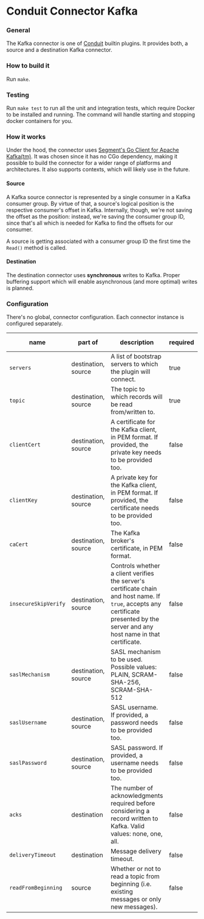 # Conduit Connector Kafka

### General

The Kafka connector is one of [Conduit](https://github.com/ConduitIO/conduit) builtin plugins. It provides both, a
source and a destination Kafka connector.

### How to build it

Run `make`.

### Testing

Run `make test` to run all the unit and integration tests, which require Docker to be installed and running. The command
will handle starting and stopping docker containers for you.

### How it works

Under the hood, the connector uses [Segment's Go Client for Apache Kafka(tm)](https://github.com/segmentio/kafka-go). It
was chosen since it has no CGo dependency, making it possible to build the connector for a wider range of platforms and
architectures. It also supports contexts, which will likely use in the future.

#### Source

A Kafka source connector is represented by a single consumer in a Kafka consumer group. By virtue of that, a source's
logical position is the respective consumer's offset in Kafka. Internally, though, we're not saving the offset as the
position: instead, we're saving the consumer group ID, since that's all which is needed for Kafka to find the offsets
for our consumer.

A source is getting associated with a consumer group ID the first time the `Read()` method is called.

#### Destination

The destination connector uses **synchronous** writes to Kafka. Proper buffering support which will enable asynchronous
(and more optimal) writes is planned.

### Configuration

There's no global, connector configuration. Each connector instance is configured separately.

| name                 | part of             | description                                                                                                                                                                        | required | default value |
|----------------------|---------------------|------------------------------------------------------------------------------------------------------------------------------------------------------------------------------------|----------|---------------|
| `servers`            | destination, source | A list of bootstrap servers to which the plugin will connect.                                                                                                                      | true     |               |
| `topic`              | destination, source | The topic to which records will be read from/written to.                                                                                                                           | true     |               |
| `clientCert`         | destination, source | A certificate for the Kafka client, in PEM format. If provided, the private key needs to be provided too.                                                                          | false    |               |
| `clientKey`          | destination, source | A private key for the Kafka client, in PEM format. If provided, the certificate needs to be provided too.                                                                          | false    |               |
| `caCert`             | destination, source | The Kafka broker's certificate, in PEM format.                                                                                                                                     | false    |               |
| `insecureSkipVerify` | destination, source | Controls whether a client verifies the server's certificate chain and host name. If `true`, accepts any certificate presented by the server and any host name in that certificate. | false    | `false`       |
| `saslMechanism`      | destination, source | SASL mechanism to be used. Possible values: PLAIN, SCRAM-SHA-256, SCRAM-SHA-512                                                                                                    | false    | `PLAIN`       |
| `saslUsername`       | destination, source | SASL username. If provided, a password needs to be provided too.                                                                                                                   | false    |               |
| `saslPassword`       | destination, source | SASL password. If provided, a username needs to be provided too.                                                                                                                   | false    |               |
| `acks`               | destination         | The number of acknowledgments required before considering a record written to Kafka. Valid values: none, one, all.                                                                 | false    | `all`         |
| `deliveryTimeout`    | destination         | Message delivery timeout.                                                                                                                                                          | false    | `10s`         |
| `readFromBeginning`  | source              | Whether or not to read a topic from beginning (i.e. existing messages or only new messages).                                                                                       | false    | `false`       |
